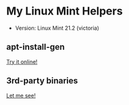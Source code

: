 # My Linux Mint Helpers

- Version: Linux Mint 21.2 (victoria)

## apt-install-gen

[Try it online!](https://flandredaisuki.github.io/MyLinuxMintHelpers/apt)

## 3rd-party binaries

[Let me see!](https://flandredaisuki.github.io/MyLinuxMintHelpers/third-party)
